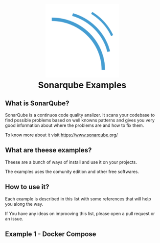 <h1 align="center">
  <img src="https://github.com/edumco/sonarqube-examples/raw/master/logo.png">
  <br />
Sonarqube Examples</h1>

## What is SonarQube?

  SonarQube is a continuos code quality analizer. It scans your codebase to find possible problems based on well knowns patterns and gives you very good information about where the problems are and how to fix them.

  To know more about it visit https://www.sonarqube.org/

## What are theese examples?

  Theese are a bunch of ways of install and use it on your projects. 

  The examples uses the comunity edition and other free softwares.

## How to use it?

  Each example is described in this list with some references that will help you along the way.
  
  If You have any ideas on improoving this list, please open a pull request or an issue. 

## Example 1 - Docker Compose
